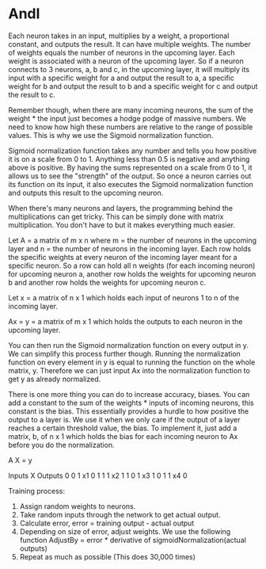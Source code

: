 # AndI


Each neuron takes in an input, multiplies by a weight, a proportional constant, and outputs the result. It can have multiple weights. The number of weights equals the number of neurons in the upcoming layer. Each weight is associated with a neuron of the upcoming layer. So if a neuron connects to 3 neurons, a, b and c, in the upcoming layer, it will multiply its input with a specific weight for a and output the result to a, a specific weight for b and output the result to b and a specific weight for c and output the result to c.

Remember though, when there are many incoming neurons, the sum of the weight * the input just becomes a hodge podge of massive numbers. We need to know how high these numbers are relative to the range of possible values. This is why we use the Sigmoid normalization function.

Sigmoid normalization function takes any number and tells you how positive it is on a scale from 0 to 1. Anything less than 0.5 is negative and anything
above is positive. By having the sums represented on a scale from 0 to 1, it allows us to see the "strength" of the output. So once a neuron carries out its function on its input, it also executes the Sigmoid normalization function and outputs this result to the upcoming neuron.

When there's many neurons and layers, the programming behind the multiplications can get tricky. This can be simply done with matrix multiplication. You don't have to but it makes everything much easier.

Let A = a matrix of m x n where m = the number of neurons in the upcoming layer and n = the number of neurons in the incoming layer. Each row holds the specific weights at every neuron of the incoming layer meant for a specific neuron. So a row can hold all n weights (for each incoming neuron) for upcoming neuron a, another row holds the weights for upcoming neuron b and another row holds the weights for upcoming neuron c.

Let x = a matrix of n x 1 which holds each input of neurons 1 to n of the incoming layer.

Ax = y = a matrix of m x 1 which holds the outputs to each neuron in the upcoming layer.

You can then run the Sigmoid normalization function on every output in y. We can simplify this process further though. Running the normalization function on every element in y is equal to running the function on the whole matrix, y. Therefore we can just input Ax into the normalization function to get y as already normalized.

There is one more thing you can do to increase accuracy, biases. You can add a constant to the sum of the weights * inputs of incoming neurons, this constant is the bias. This essentially provides a hurdle to how positive the output to a layer is. We use it when we only care if the output of a layer reaches a certain threshold value, the bias. To implement it, just add a matrix, b, of n x 1 which holds the bias for each incoming neuron to Ax before you do the normalization. 



  A          X    =    y

Inputs       X       Outputs
0 0 1        x1         0
1 1 1        x2         1
1 0 1        x3         1
0 1 1        x4         0


Training process:
1. Assign random weights to neurons.
2. Take random inputs through the network to get actual output.
2. Calculate error, error = training output - actual output
3. Depending on size of error, adjust weights. We use the following function
      AdjustBy = error * derivative of sigmoidNormalization(actual outputs)
4. Repeat as much as possible (This does 30,000 times)
